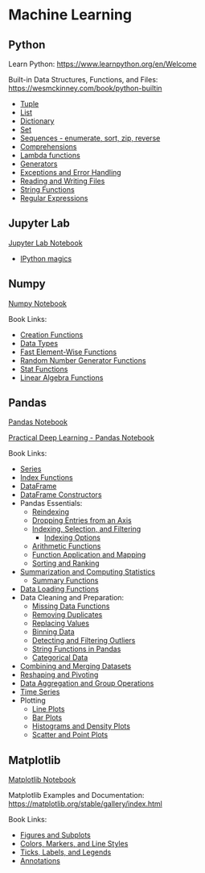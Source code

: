# Machine Learning

## Python

Learn Python: https://www.learnpython.org/en/Welcome

Built-in Data Structures, Functions, and Files: https://wesmckinney.com/book/python-builtin

- [Tuple](https://wesmckinney.com/book/python-builtin#tuple)
- [List](https://wesmckinney.com/book/python-builtin#list)
- [Dictionary](https://wesmckinney.com/book/python-builtin#dict)
- [Set](https://wesmckinney.com/book/python-builtin#set)
- [Sequences - enumerate, sort, zip, reverse](https://wesmckinney.com/book/python-builtin#sequence_functions)
- [Comprehensions](https://wesmckinney.com/book/python-builtin#comprehensions)
- [Lambda functions](https://wesmckinney.com/book/python-builtin#functions_lambda)
- [Generators](https://wesmckinney.com/book/python-builtin#generators)
- [Exceptions and Error Handling](https://wesmckinney.com/book/python-builtin#control_exceptions)
- [Reading and Writing Files](https://wesmckinney.com/book/python-builtin#files_os)
- [String Functions](https://wesmckinney.com/book/data-cleaning#tbl-table_string_methods)
- [Regular Expressions](https://wesmckinney.com/book/data-cleaning#text_string_manip_re)


## Jupyter Lab

[Jupyter Lab Notebook](./jupyter%20lab.ipynb)

- [IPython magics](https://ipython.org/ipython-doc/3/interactive/magics.html)

## Numpy

[Numpy Notebook](./numpy.ipynb)

Book Links:
- [Creation Functions](https://wesmckinney.com/book/numpy-basics#tbl-table_array_ctor)
- [Data Types](https://wesmckinney.com/book/numpy-basics#tbl-table_array_dtypes)
- [Fast Element-Wise Functions](https://wesmckinney.com/book/numpy-basics#tbl-table_unary_ufuncs)
- [Random Number Generator Functions](https://wesmckinney.com/book/numpy-basics#tbl-table_numpy_random)
- [Stat Functions](https://wesmckinney.com/book/numpy-basics#tbl-table_statistical_methods)
- [Linear Algebra Functions](https://wesmckinney.com/book/numpy-basics#tbl-table_numpy_linalg)

## Pandas

[Pandas Notebook](./pandas.ipynb)

[Practical Deep Learning - Pandas Notebook](https://wesmckinney.com/book/plotting-and-visualization#vis_pandas_splom)

Book Links:
- [Series](https://wesmckinney.com/book/pandas-basics#pandas_series)
- [Index Functions](https://wesmckinney.com/book/pandas-basics#tbl-table_index_methods)
- [DataFrame](https://wesmckinney.com/book/pandas-basics#pandas_dataframe)
- [DataFrame Constructors](https://wesmckinney.com/book/pandas-basics#tbl-table_dataframe_constructor)
- Pandas Essentials:
  - [Reindexing](https://wesmckinney.com/book/pandas-basics#pandas_reindex)
  - [Dropping Entries from an Axis](https://wesmckinney.com/book/pandas-basics#pandas_indexing_drop)
  - [Indexing, Selection, and Filtering](https://wesmckinney.com/book/pandas-basics#pandas_basic_indexing)
    - [Indexing Options](https://wesmckinney.com/book/pandas-basics#tbl-table_dataframe_loc_iloc)
  - [Arithmetic Functions](https://wesmckinney.com/book/pandas-basics#tbl-table_flex_arith)
  - [Function Application and Mapping](https://wesmckinney.com/book/pandas-basics#pandas_apply)
  - [Sorting and Ranking](https://wesmckinney.com/book/pandas-basics#pandas_sorting)
- [Summarization and Computing Statistics](https://wesmckinney.com/book/pandas-basics#pandas_summarize)
  - [Summary Functions](https://wesmckinney.com/book/pandas-basics#tbl-table_descriptive_stats)
- [Data Loading Functions](https://wesmckinney.com/book/accessing-data#tbl-table_parsing_functions)
- Data Cleaning and Preparation:
  - [Missing Data Functions](https://wesmckinney.com/book/data-cleaning#tbl-table_na_method)
  - [Removing Duplicates](https://wesmckinney.com/book/data-cleaning#prep_clean_deduplicate)
  - [Replacing Values](https://wesmckinney.com/book/data-cleaning#prep_replace)
  - [Binning Data](https://wesmckinney.com/book/data-cleaning#prep_discretization)
  - [Detecting and Filtering Outliers](https://wesmckinney.com/book/data-cleaning#prep_trim_filter)
  - [String Functions in Pandas](https://wesmckinney.com/book/data-cleaning#tbl-table_vec_string)
  - [Categorical Data](https://wesmckinney.com/book/data-cleaning#pandas-categorical)
- [Combining and Merging Datasets](https://wesmckinney.com/book/data-wrangling#prep_merge_join)
- [Reshaping and Pivoting](https://wesmckinney.com/book/data-wrangling#prep_reshape)
- [Data Aggregation and Group Operations](https://wesmckinney.com/book/data-aggregation)
- [Time Series](https://wesmckinney.com/book/time-series)
- Plotting
  - [Line Plots](https://wesmckinney.com/book/plotting-and-visualization#vis_pandas_line)
  - [Bar Plots](https://wesmckinney.com/book/plotting-and-visualization#vis_pandas_barcharts)
  - [Histograms and Density Plots](https://wesmckinney.com/book/plotting-and-visualization#vis_pandas_histogram)
  - [Scatter and Point Plots](https://wesmckinney.com/book/plotting-and-visualization#vis_pandas_splom)

## Matplotlib

[Matplotlib Notebook](./matplotlib.ipynb)

Matplotlib Examples and Documentation: https://matplotlib.org/stable/gallery/index.html

Book Links:
- [Figures and Subplots](https://wesmckinney.com/book/plotting-and-visualization#vis_matplotlib_figs_axes)
- [Colors, Markers, and Line Styles](https://wesmckinney.com/book/plotting-and-visualization#vis_matplotlib_styles)
- [Ticks, Labels, and Legends](https://wesmckinney.com/book/plotting-and-visualization#vis_matplotlib_annotation)
- [Annotations](https://wesmckinney.com/book/plotting-and-visualization#vis_mpl_drawing)
